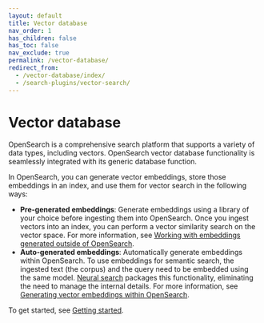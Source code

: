 ```yaml
---
layout: default
title: Vector database
nav_order: 1
has_children: false
has_toc: false
nav_exclude: true
permalink: /vector-database/
redirect_from:
  - /vector-database/index/
  - /search-plugins/vector-search/
---
```


# Vector database

OpenSearch is a comprehensive search platform that supports a variety of data types, including vectors. OpenSearch vector database functionality is seamlessly integrated with its generic database function.

In OpenSearch, you can generate vector embeddings, store those embeddings in an index, and use them for vector search in the following ways:

- **Pre-generated embeddings**: Generate embeddings using a library of your choice before ingesting them into OpenSearch. Once you ingest vectors into an index, you can perform a vector similarity search on the vector space. For more information, see [Working with embeddings generated outside of OpenSearch](#working-with-embeddings-generated-outside-of-opensearch). 
- **Auto-generated embeddings**: Automatically generate embeddings within OpenSearch. To use embeddings for semantic search, the ingested text (the corpus) and the query need to be embedded using the same model. [Neural search]({{site.url}}{{site.baseurl}}/search-plugins/neural-search/) packages this functionality, eliminating the need to manage the internal details. For more information, see [Generating vector embeddings within OpenSearch](#generating-vector-embeddings-in-opensearch).


To get started, see [Getting started]({{site.url}}{{site.baseurl}}/vector-database/getting-started/).
